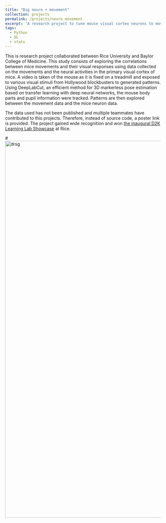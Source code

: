 ```yaml
---
title: "Big neuro + movement"
collection: projects
permalink: /projects/neuro_movement
excerpt: 'A research project to tune mouse visual cortex neurons to movements leveraging DeepLabCut'
tags:
  - Python
  - DL
  - stats
---
```


This is research project collaborated between Rice University and Baylor College of Medicine. This study consists of exploring the correlations between mice movements and their visual responses using data collected on the movements and the neural activities in the primary visual cortex of mice. A video is taken of the mouse as it is fixed on a treadmill and exposed to various visual stimuli from Hollywood blockbusters to generated patterns. Using DeepLabCut, an efficient method for 3D markerless pose estimation based on transfer learning with deep neural networks, the mouse body parts and pupil information were tracked. Patterns are then explored between the movement data and the mice neuron data.

The data used has not been published and multiple teammates have contributed to this projects. Therefore, instead of source code, a poster link is provided. The project gained wide recognition and won <a href='https://news.rice.edu/2018/12/03/from-urban-flooding-to-mouse-brains-d2k-students-take-on-big-data/'>the inaugural D2K Learning Lab Showcase</a> at Rice.

#<img class="alignnone  wp-image-577" alt="drsg" src="https://yuchong-zhang.github.io/images/D2K_winner.jpg" width="2016" height="1220"/>
